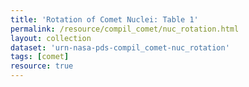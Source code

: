 ```yaml
---
title: 'Rotation of Comet Nuclei: Table 1'
permalink: /resource/compil_comet/nuc_rotation.html
layout: collection
dataset: 'urn-nasa-pds-compil_comet-nuc_rotation'
tags: [comet]
resource: true
---
```

